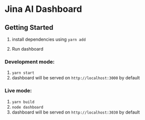 # Jina AI Dashboard

## Getting Started
1. install dependencies using `yarn add`

2. Run dashboard

### Development mode:
1. `yarn start`
2.  dashboard will be served on `http://localhost:3000` by default

### Live mode:
1. `yarn build`
2.  `node dashboard`
3.  dashboard will be served on `http://localhost:3030` by default